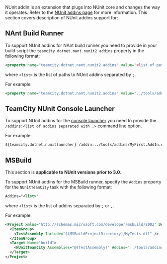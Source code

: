 [//]: # (title: NUnit Addins Support)
[//]: # (auxiliary-id: NUnit Addins Support)

NUnit addin is an extension that plugs into NUnit core and changes the way it operates. Refer to the [NUnit addins page](http://www.nunit.org/index.php?p=nunitAddins&amp;r=2.6.3) for more information. This section covers description of NUnit addins support for:

<tag-list of="chapter" mode="tree" depth="4"/>

## NAnt Build Runner

To support NUnit addins for NAnt build runner you need to provide in your build script the `teamcity.dotnet.nant.nunit2.addins` property in the following format:

```XML
<property name="teamcity.dotnet.nant.nunit2.addins" value="<list of paths>" />

```

where `<list>` is the list of paths to NUnit addins separated by `;`.

For example:

```XML
<property name="teamcity.dotnet.nant.nunit2.addins" value="../tools/addins/MyFirst.AddIn.dll;MySecond.AddIn.dll" />

```

## TeamCity NUnit Console Launcher

To support NUnit addins for the [console launcher](teamcity-nunit-test-launcher.md) you need to provide the `/addins:<list of addins separated with ;>` command line option.

For example:

```XML
${teamcity.dotnet.nunitlauncher} /addin:../tools/addins/MyFirst.AddIn.dll;nunit-addins/MySecond.AddIn.dll

```

## MSBuild

This section is __applicable to NUnit versions prior to 3.0__.

To support NUnit addins for the MSBuild runner, specify the `Addins` property for the `NUnitTeamCity` task with the following format:

```XML
Addins="<list>"

```

where `<list>` is the list of addins separated by `;` or `,`.

For example:

```XML
<Project xmlns="http://schemas.microsoft.com/developer/msbuild/2003" DefaultTargets="build">
  <ItemGroup>
    <TestAssembly Include="$(MSBuildProjectDirectory)/MyTests.dll" />
  </ItemGroup>
  <Target Name="build">
    <NUnitTeamCity Assemblies="@(TestAssembly)" Addins="../tools/addins/MyFirst.AddIn.dll;nunit-addins/MySecond.AddIn.dll" />
  </Target>
</Project>

```